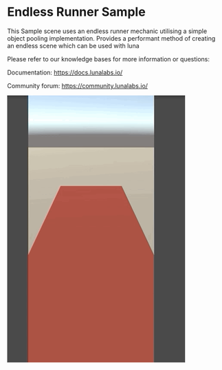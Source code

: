 # Endless Runner Sample

This Sample scene uses an endless runner mechanic utilising a simple object pooling implementation. Provides a performant method of creating an endless scene which can be used with luna

Please refer to our knowledge bases for more information or questions:

Documentation: https://docs.lunalabs.io/

Community forum: https://community.lunalabs.io/

![](endless.gif)